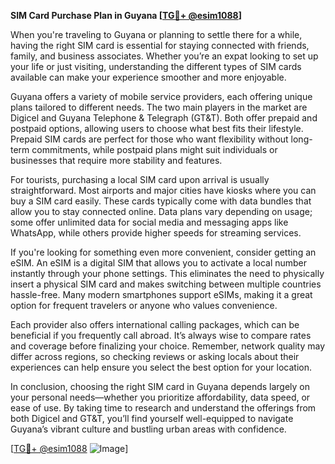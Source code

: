 **SIM Card Purchase Plan in Guyana [[TG💪+ @esim1088](https://t.me/s/esim1088)]**

When you're traveling to Guyana or planning to settle there for a while, having the right SIM card is essential for staying connected with friends, family, and business associates. Whether you’re an expat looking to set up your life or just visiting, understanding the different types of SIM cards available can make your experience smoother and more enjoyable.

Guyana offers a variety of mobile service providers, each offering unique plans tailored to different needs. The two main players in the market are Digicel and Guyana Telephone & Telegraph (GT&T). Both offer prepaid and postpaid options, allowing users to choose what best fits their lifestyle. Prepaid SIM cards are perfect for those who want flexibility without long-term commitments, while postpaid plans might suit individuals or businesses that require more stability and features.

For tourists, purchasing a local SIM card upon arrival is usually straightforward. Most airports and major cities have kiosks where you can buy a SIM card easily. These cards typically come with data bundles that allow you to stay connected online. Data plans vary depending on usage; some offer unlimited data for social media and messaging apps like WhatsApp, while others provide higher speeds for streaming services.

If you're looking for something even more convenient, consider getting an eSIM. An eSIM is a digital SIM that allows you to activate a local number instantly through your phone settings. This eliminates the need to physically insert a physical SIM card and makes switching between multiple countries hassle-free. Many modern smartphones support eSIMs, making it a great option for frequent travelers or anyone who values convenience.

Each provider also offers international calling packages, which can be beneficial if you frequently call abroad. It’s always wise to compare rates and coverage before finalizing your choice. Remember, network quality may differ across regions, so checking reviews or asking locals about their experiences can help ensure you select the best option for your location.

In conclusion, choosing the right SIM card in Guyana depends largely on your personal needs—whether you prioritize affordability, data speed, or ease of use. By taking time to research and understand the offerings from both Digicel and GT&T, you’ll find yourself well-equipped to navigate Guyana’s vibrant culture and bustling urban areas with confidence.

[[TG💪+ @esim1088](https://t.me/s/esim1088) ![Image](https://i.postimg.cc/Y0z9fWf4/image.png)]